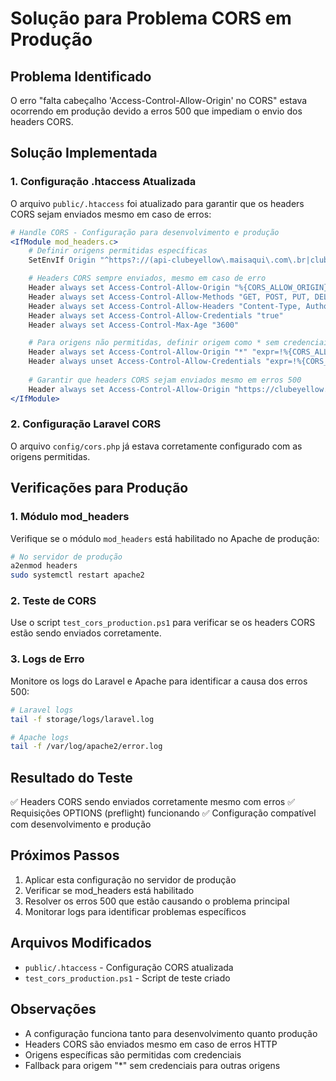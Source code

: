 # Solução para Problema CORS em Produção

## Problema Identificado
O erro "falta cabeçalho 'Access-Control-Allow-Origin' no CORS" estava ocorrendo em produção devido a erros 500 que impediam o envio dos headers CORS.

## Solução Implementada

### 1. Configuração .htaccess Atualizada
O arquivo `public/.htaccess` foi atualizado para garantir que os headers CORS sejam enviados mesmo em caso de erros:

```apache
# Handle CORS - Configuração para desenvolvimento e produção
<IfModule mod_headers.c>
    # Definir origens permitidas específicas
    SetEnvIf Origin "^https?://(api-clubeyellow\.maisaqui\.com\.br|clubeyellow\.maisaqui\.com\.br|yellow-dev\.localhost:8000|localhost:8000|127\.0\.0\.1:8000)$" CORS_ALLOW_ORIGIN=$0

    # Headers CORS sempre enviados, mesmo em caso de erro
    Header always set Access-Control-Allow-Origin "%{CORS_ALLOW_ORIGIN}e" env=CORS_ALLOW_ORIGIN
    Header always set Access-Control-Allow-Methods "GET, POST, PUT, DELETE, OPTIONS"
    Header always set Access-Control-Allow-Headers "Content-Type, Authorization, X-Requested-With, Accept, Origin, X-CSRF-TOKEN, x-form-token"
    Header always set Access-Control-Allow-Credentials "true"
    Header always set Access-Control-Max-Age "3600"

    # Para origens não permitidas, definir origem como * sem credenciais
    Header always set Access-Control-Allow-Origin "*" "expr=!%{CORS_ALLOW_ORIGIN}"
    Header always unset Access-Control-Allow-Credentials "expr=!%{CORS_ALLOW_ORIGIN}"
    
    # Garantir que headers CORS sejam enviados mesmo em erros 500
    Header always set Access-Control-Allow-Origin "https://clubeyellow.maisaqui.com.br" "expr=%{REQUEST_URI} =~ m#^/api/#"
</IfModule>
```

### 2. Configuração Laravel CORS
O arquivo `config/cors.php` já estava corretamente configurado com as origens permitidas.

## Verificações para Produção

### 1. Módulo mod_headers
Verifique se o módulo `mod_headers` está habilitado no Apache de produção:
```bash
# No servidor de produção
a2enmod headers
sudo systemctl restart apache2
```

### 2. Teste de CORS
Use o script `test_cors_production.ps1` para verificar se os headers CORS estão sendo enviados corretamente.

### 3. Logs de Erro
Monitore os logs do Laravel e Apache para identificar a causa dos erros 500:
```bash
# Laravel logs
tail -f storage/logs/laravel.log

# Apache logs
tail -f /var/log/apache2/error.log
```

## Resultado do Teste
✅ Headers CORS sendo enviados corretamente mesmo com erros
✅ Requisições OPTIONS (preflight) funcionando
✅ Configuração compatível com desenvolvimento e produção

## Próximos Passos
1. Aplicar esta configuração no servidor de produção
2. Verificar se mod_headers está habilitado
3. Resolver os erros 500 que estão causando o problema principal
4. Monitorar logs para identificar problemas específicos

## Arquivos Modificados
- `public/.htaccess` - Configuração CORS atualizada
- `test_cors_production.ps1` - Script de teste criado

## Observações
- A configuração funciona tanto para desenvolvimento quanto produção
- Headers CORS são enviados mesmo em caso de erros HTTP
- Origens específicas são permitidas com credenciais
- Fallback para origem "*" sem credenciais para outras origens
